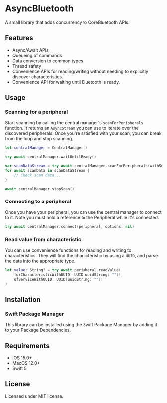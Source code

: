 # AsyncBluetooth
A small library that adds concurrency to CoreBluetooth APIs.

## Features
- Async/Await APIs
- Queueing of commands
- Data conversion to common types
- Thread safety
- Convenience APIs for reading/writing without needing to explicitly discover characteristics.
- Convenience API for waiting until Bluetooth is ready.

## Usage

### Scanning for a peripheral

Start scanning by calling the central manager's `scanForPeripherals` 
function. It returns an `AsyncStream` you can use to iterate over the 
discovered peripherals. Once you're satisfied with your scan, you can 
break from the loop and stop scanning.

```swift
let centralManager = CentralManager()

try await centralManager.waitUntilReady()

var scanDataStream = try await centralManager.scanForPeripherals(withServices: nil)
for await scanData in scanDataStream {
	// Check scan data...
}

await centralManager.stopScan()
```
### Connecting to a peripheral

Once you have your peripheral, you can use the central manager to connect 
to it. Note you must hold a reference to the Peripheral while it's 
connected.

```swift
try await centralManager.connect(peripheral, options: nil)
```

### Read value from characteristic

You can use convenience functions for reading and writing to characteristics. They will find the characteristic by using a `UUID`, and 
parse the data into the appropriate type.

```swift
let value: String? = try await peripheral.readValue(
	forCharacteristicWithUUID: UUID(uuidString: "")!,
	ofServiceWithUUID: UUID(uuidString: "")!
)

```

## Installation

### Swift Package Manager

This library can be installed using the Swift Package Manager by adding it 
to your Package Dependencies.

## Requirements

- iOS 15.0+
- MacOS 12.0+
- Swift 5

## License

Licensed under MIT license.